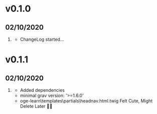 # v0.1.0
##  02/10/2020

1. [](#new)
    * ChangeLog started...


# v0.1.1
##  02/10/2020

1. [](#improved)
    * Added dependencies
    * minimal grav version: '>=1.6.0'
    * oge-learn\templates\partials\headnav.html.twig Felt Cute, Might Delete Later 🤳🎈



